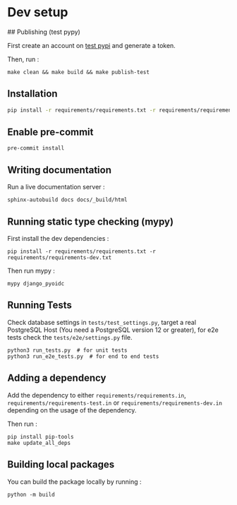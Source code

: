# Dev setup

## Publishing (test pypy)

First create an account on [test pypi]() and generate a token.

Then, run : 

```
make clean && make build && make publish-test
```

## Installation

```bash
pip install -r requirements/requirements.txt -r requirements/requirements-test.txt
```

## Enable pre-commit

```
pre-commit install
```

## Writing documentation

Run a live documentation server :

```
sphinx-autobuild docs docs/_build/html
```

## Running static type checking (mypy)

First install the dev dependencies :

```
pip install -r requirements/requirements.txt -r requirements/requirements-dev.txt
```

Then run mypy :

```
mypy django_pyoidc
```

## Running Tests

Check database settings in `tests/test_settings.py`, target a real PostgreSQL Host (You need a PostgreSQL version 12 or greater), for e2e tests check the `tests/e2e/settings.py` file.

```
python3 run_tests.py  # for unit tests
python3 run_e2e_tests.py  # for end to end tests
```

## Adding a dependency

Add the dependency to either `requirements/requirements.in`, `requirements/requirements-test.in` or `requirements/requirements-dev.in` 
depending on the usage of the dependency.

Then run :

```
pip install pip-tools
make update_all_deps
```

## Building local packages

You can build the package locally by running :

```
python -m build
```
